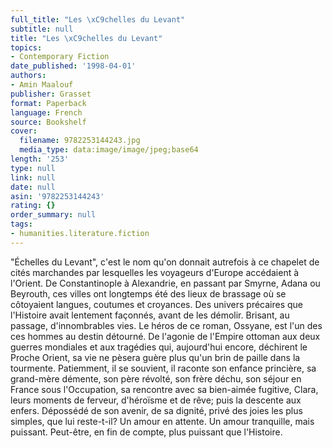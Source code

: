 ```yaml
---
full_title: "Les \xC9chelles du Levant"
subtitle: null
title: "Les \xC9chelles du Levant"
topics:
- Contemporary Fiction
date_published: '1998-04-01'
authors:
- Amin Maalouf
publisher: Grasset
format: Paperback
language: French
source: Bookshelf
cover:
  filename: 9782253144243.jpg
  media_type: data:image/image/jpeg;base64
length: '253'
type: null
link: null
date: null
asin: '9782253144243'
rating: {}
order_summary: null
tags:
- humanities.literature.fiction
---
```

"Échelles du Levant", c'est le nom qu'on donnait autrefois à ce chapelet de cités marchandes par lesquelles les voyageurs d'Europe accédaient à l'Orient. De Constantinople à Alexandrie, en passant par Smyrne, Adana ou Beyrouth, ces villes ont longtemps été des lieux de brassage où se côtoyaient langues, coutumes et croyances. Des univers précaires que l'Histoire avait lentement façonnés, avant de les démolir. Brisant, au passage, d'innombrables vies. Le héros de ce roman, Ossyane, est l'un des ces hommes au destin détourné. De l'agonie de l'Empire ottoman aux deux guerres mondiales et aux tragédies qui, aujourd'hui encore, déchirent le Proche Orient, sa vie ne pèsera guère plus qu'un brin de paille dans la tourmente. Patiemment, il se souvient, il raconte son enfance princière, sa grand-mère démente, son père révolté, son frère déchu, son séjour en France sous l'Occupation, sa rencontre avec sa bien-aimée fugitive, Clara, leurs moments de ferveur, d'héroïsme et de rêve; puis la descente aux enfers. Dépossédé de son avenir, de sa dignité, privé des joies les plus simples, que lui reste-t-il? Un amour en attente. Un amour tranquille, mais puissant. Peut-être, en fin de compte, plus puissant que l'Histoire.
